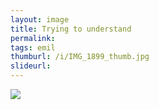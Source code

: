 ```yaml
---
layout: image
title: Trying to understand
permalink: 
tags: emil
thumburl: /i/IMG_1899_thumb.jpg
slideurl: 
---
```


![]({{site.url}}/i/IMG_1899.jpg)


